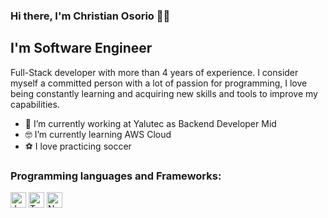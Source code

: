### Hi there, I'm Christian Osorio 👋🚀

## I'm Software Engineer

Full-Stack developer with more than 4 years of experience. I consider myself a committed person with a lot of passion for programming, I love being constantly learning and acquiring new
skills and tools to improve my capabilities.

- 🔭 I’m currently working at Yalutec as Backend Developer Mid
- 🤓 I’m currently learning AWS Cloud
- ⚽ I love practicing soccer

### Programming languages and Frameworks:

<div>
  <img src="https://cdn.iconscout.com/icon/free/png-512/javascript-2752148-2284965.png" alt="JavaScript" width="25" />
  <img src="https://cdn.iconscout.com/icon/free/png-256/typescript-1174965.png" alt="TypeScript" width="25" />
  <img src="https://cdn.iconscout.com/icon/free/png-512/node-js-1174925.png" alt="NodeJs" width="25" />
</div>


<!--
**ccdosorio/ccdosorio** is a ✨ _special_ ✨ repository because its `README.md` (this file) appears on your GitHub profile.

Here are some ideas to get you started:

- 🔭 I’m currently working on ...
- 🌱 I’m currently learning ...
- 👯 I’m looking to collaborate on ...
- 🤔 I’m looking for help with ...
- 💬 Ask me about ...
- 📫 How to reach me: ...
- 😄 Pronouns: ...
- ⚡ Fun fact: ...
-->
